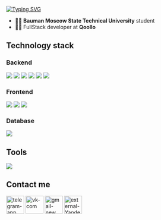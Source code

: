  [![Typing SVG](https://readme-typing-svg.herokuapp.com?color=%2336BCF7&lines=Maxim+Sikanov)](https://git.io/typing-svg)

 - 👨‍🎓 **Bauman Moscow State Technical University** student
 - 👨‍💻 FullStack developer at **Qoollo**

## Technology stack

### Backend
<a href="https://github.com/Max425?tab=repositories&language=go" target="_blank"> <img src="https://skillicons.dev/icons?i=go"/></a>
<a href="https://github.com/Max425?tab=repositories&language=c%23" target="_blank"> <img src="https://skillicons.dev/icons?i=cs"/></a>
<a href="https://github.com/Max425?tab=repositories&language=cpp" target="_blank"> <img src="https://skillicons.dev/icons?i=cpp"/></a>
<img src="https://skillicons.dev/icons?i=cmake"/>
<a href="https://github.com/Max425?tab=repositories&language=python" target="_blank"> <img src="https://skillicons.dev/icons?i=python"/></a>
<img src="https://skillicons.dev/icons?i=django"/>
### Frontend
<a href="https://github.com/Max425?tab=repositories&language=ts" target="_blank"> <img src="https://skillicons.dev/icons?i=ts"/></a>
<a href="https://github.com/Max425?tab=repositories&language=js" target="_blank"> <img src="https://skillicons.dev/icons?i=js"/></a>
<img src="https://skillicons.dev/icons?i=html,css,react,angular,jquery"/>
### Database
<img src="https://skillicons.dev/icons?i=postgres"/>

## Tools
<img src="https://skillicons.dev/icons?i=git,docker,linux,bash,vscode,github,gitlab"/>

##  Contact me
<a href="https://t.me/Maxim_Sikanov" target="_blank"> <img width="48" height="48" src="https://img.icons8.com/fluency/48/telegram-app.png" alt="telegram-app"/></a>
<a href="https://vk.com/little_strange" target="_blank"> <img width="48" height="48" src="https://img.icons8.com/color/48/vk-com.png" alt="vk-com"/></a>
<a href="mailto:max.4251474@gmail.com" target="_blank"> <img width="48" height="48" src="https://img.icons8.com/color/48/gmail-new.png" alt="gmail-new"/></a>
<a href="mailto:max.4251474@yandex.ru" target="_blank"> <img width="48" height="48" src="https://img.icons8.com/external-others-inmotus-design/67/external-Yandex-Mail-browser-others-inmotus-design.png" alt="external-Yandex-Mail-browser-others-inmotus-design"/></a>

